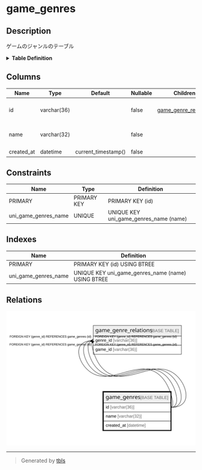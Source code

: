 # game_genres

## Description

ゲームのジャンルのテーブル

<details>
<summary><strong>Table Definition</strong></summary>

```sql
CREATE TABLE `game_genres` (
  `id` varchar(36) NOT NULL,
  `name` varchar(32) NOT NULL,
  `created_at` datetime NOT NULL DEFAULT current_timestamp(),
  PRIMARY KEY (`id`),
  UNIQUE KEY `uni_game_genres_name` (`name`)
) ENGINE=InnoDB DEFAULT CHARSET=utf8mb4
```

</details>

## Columns

| Name | Type | Default | Nullable | Children | Parents | Comment |
| ---- | ---- | ------- | -------- | -------- | ------- | ------- |
| id | varchar(36) |  | false | [game_genre_relations](game_genre_relations.md) |  | ゲームのジャンルのID |
| name | varchar(32) |  | false |  |  | ゲームのジャンルの名前 |
| created_at | datetime | current_timestamp() | false |  |  | 作成日時 |

## Constraints

| Name | Type | Definition |
| ---- | ---- | ---------- |
| PRIMARY | PRIMARY KEY | PRIMARY KEY (id) |
| uni_game_genres_name | UNIQUE | UNIQUE KEY uni_game_genres_name (name) |

## Indexes

| Name | Definition |
| ---- | ---------- |
| PRIMARY | PRIMARY KEY (id) USING BTREE |
| uni_game_genres_name | UNIQUE KEY uni_game_genres_name (name) USING BTREE |

## Relations

![er](game_genres.svg)

---

> Generated by [tbls](https://github.com/k1LoW/tbls)
